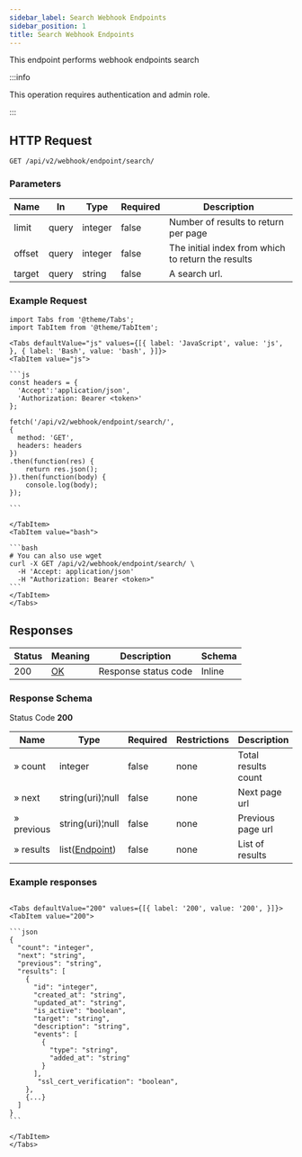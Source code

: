 ```yaml
---
sidebar_label: Search Webhook Endpoints
sidebar_position: 1
title: Search Webhook Endpoints
---
```


This endpoint performs webhook endpoints search

:::info

This operation requires authentication and admin role.

:::

## HTTP Request

`GET /api/v2/webhook/endpoint/search/`

### Parameters

| Name   |In|Type|Required| Description                                        |
|--------|---|---|---|----------------------------------------------------|
| limit  |query|integer|false| Number of results to return per page               |
| offset |query|integer|false| The initial index from which to return the results |
| target |query|string|false| A search url.                                      |


### Example Request

````mdx-code-block
import Tabs from '@theme/Tabs';
import TabItem from '@theme/TabItem';

<Tabs defaultValue="js" values={[{ label: 'JavaScript', value: 'js', }, { label: 'Bash', value: 'bash', }]}>
<TabItem value="js">

```js
const headers = {
  'Accept':'application/json',
  'Authorization: Bearer <token>'
};

fetch('/api/v2/webhook/endpoint/search/',
{
  method: 'GET',
  headers: headers
})
.then(function(res) {
    return res.json();
}).then(function(body) {
    console.log(body);
});

```

</TabItem>
<TabItem value="bash">

```bash
# You can also use wget
curl -X GET /api/v2/webhook/endpoint/search/ \
  -H 'Accept: application/json'
  -H "Authorization: Bearer <token>"
```
</TabItem>
</Tabs>
````

## Responses

|Status|Meaning|Description|Schema|
|---|---|---|---|
|200|[OK](https://tools.ietf.org/html/rfc7231#section-6.3.1)|Response status code|Inline|

### Response Schema

Status Code **200**

|Name| Type                                                     |Required|Restrictions|Description|
|---|----------------------------------------------------------|---|---|---|
|» count| integer                                                  |false|none|Total results count|
|» next| string(uri)¦null                                         |false|none|Next page url|
|» previous| string(uri)¦null                                         |false|none|Previous page url|
|» results| list([Endpoint](/docs/apireference/v2/schemas/endpoint)) |false|none|List of results|

### Example responses


````mdx-code-block

<Tabs defaultValue="200" values={[{ label: '200', value: '200', }]}>
<TabItem value="200">

```json
{
  "count": "integer",
  "next": "string",
  "previous": "string",
  "results": [
    {
      "id": "integer",
      "created_at": "string",
      "updated_at": "string",
      "is_active": "boolean",
      "target": "string",
      "description": "string",
      "events": [
        {
          "type": "string",
          "added_at": "string"
        }
      ],
       "ssl_cert_verification": "boolean",
    },
    {...}
  ]
}
```

</TabItem>
</Tabs>
````





